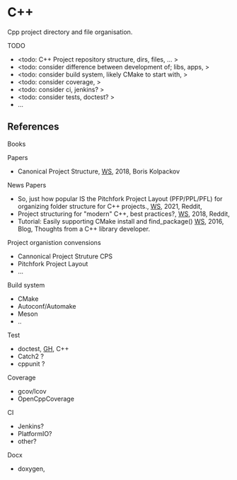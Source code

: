 # C++ 

Cpp project directory and file organisation.

TODO
* <todo: C++ Project repository structure, dirs, files, ... >
* <todo: consider difference between development of; libs, apps, >
* <todo: consider build system, likely CMake to start with, >
* <todo: consider coverage, >
* <todo: consider ci, jenkins? >
* <todo: consider tests, doctest? >
* ...

## References

Books

Papers
* Canonical Project Structure, [WS](https://www.open-std.org/jtc1/sc22/wg21/docs/papers/2018/p1204r0.html), 2018, Boris Kolpackov

News Papers
* So, just how popular IS the Pitchfork Project Layout (PFP/PPL/PFL) for organizing folder structure for C++ projects., [WS](https://www.reddit.com/r/cpp_questions/comments/o92twk/so_just_how_popular_is_the_pitchfork_project/?rdt=34563), 2021, Reddit, 
* Project structuring for "modern" C++, best practices?, [WS](https://www.reddit.com/r/cpp/comments/apftgj/project_structuring_for_modern_c_best_practices/), 2018, Reddit,
* Tutorial: Easily supporting CMake install and find_package() [WS](https://www.foonathan.net/2016/03/cmake-install/), 2016, Blog, Thoughts from a C++ library developer.

Project organistion convensions
* Cannonical Project Struture CPS
* Pitchfork Project Layout
* ...

Build system 
* CMake
* Autoconf/Automake
* Meson
* ..

Test
* doctest, [GH](https://github.com/doctest/doctest), C++
* Catch2 ?
* cppunit ?

Coverage
* gcov/lcov
* OpenCppCoverage

CI
* Jenkins?
* PlatformIO?
* other?

Docx
* doxygen, 
